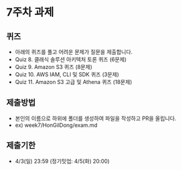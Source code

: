 # 7주차 과제
## 퀴즈
- 아래의 퀴즈를 풀고 어려운 문제가 질문을 제출합니다.
- Quiz 8. 클래식 솔루션 아키텍처 토론 퀴즈 (6문제)
- Quiz 9. Amazon S3 퀴즈 (8문제)
- Quiz 10. AWS IAM, CLI 및 SDK 퀴즈 (3문제)
- Quiz 11. Amazon S3 고급 및 Athena 퀴즈 (18문제)

## 제출방법
- 본인의 이름으로 하위에 폴더를 생성하여 파일을 작성하고 PR을 올립니다.
- ex) week7/HonGilDong/exam.md

##  제출기한
- 4/3(일) 23:59 (정기밋업: 4/5(화) 20:00)
